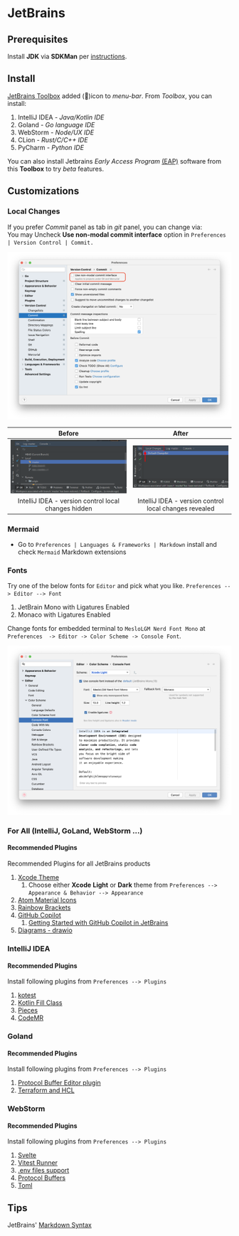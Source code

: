 # JetBrains

## Prerequisites

Install **JDK** via **SDKMan** per [instructions](../platforms/java/java.md).

## Install

[JetBrains Toolbox](https://www.jetbrains.com/toolbox-app/) added (🧊)icon to _menu-bar_. From _Toolbox_, you can
install:

1. IntelliJ IDEA - _Java/Kotlin IDE_
2. Goland - _Go language IDE_
3. WebStorm - _Node/UX IDE_
4. CLion - _Rust/C/C++ IDE_
5. PyCharm - _Python IDE_

You can also install Jetbrains _Early Access Program_ [(EAP)](https://www.jetbrains.com/resources/eap/) software from this **Toolbox** to try _beta_ features.

## Customizations

### Local Changes

If you prefer _Commit_ panel as tab in _git_ panel, you can change via:<br/>
You may Uncheck **Use non-modal commit interface** option in `Preferences | Version Control | Commit.`

![jetbrains-preferences-commit](../images/jetbrains-preferences-commit.png)

|                                          Before                                           |                                          After                                          |
|:-----------------------------------------------------------------------------------------:|:---------------------------------------------------------------------------------------:|
| ![jetbrains-preferences-commit-before](../images/jetbrains-preferences-commit-before.png) | ![jetbrains-preferences-commit-after](../images/jetbrains-preferences-commit-after.png) |   
|                   IntelliJ IDEA - version control local changes hidden                    |                 IntelliJ IDEA - version control local changes revealed                  |

### Mermaid 

- Go to `Preferences | Languages & Frameworks | Markdown` install and check `Mermaid` Markdown extensions

### Fonts
Try one of the below fonts for `Editor` and pick what you like. `Preferences --> Editor --> Font`

1. JetBrain Mono with Ligatures Enabled
2. Monaco with Ligatures Enabled

Change fonts for embedded terminal to `MesloLGM Nerd Font Mono` at `Preferences  -> Editor -> Color Scheme -> Console Font`.

![jetbrains-preferences-console-font](../images/jetbrains-preferences-console-font.png)


### For All (IntelliJ, GoLand, WebStorm ...)

#### Recommended Plugins

Recommended Plugins for all JetBrains products

1. [Xcode Theme](https://plugins.jetbrains.com/plugin/15727-xcode-theme)
    1. Choose either **Xcode** **Light** or **Dark** theme from `Preferences --> Appearance & Behavior --> Appearance`
2. [Atom Material Icons](https://plugins.jetbrains.com/plugin/10044-atom-material-icons)
3. [Rainbow Brackets](https://plugins.jetbrains.com/plugin/10080-rainbow-brackets)
4. [GitHub Copilot](https://plugins.jetbrains.com/plugin/17718-github-copilot)
    1. [Getting Started with GitHub Copilot in JetBrains](https://github.com/github/copilot-docs/blob/main/docs/jetbrains/gettingstarted.md#getting-started-with-github-copilot-in-jetbrains)
5. [Diagrams - drawio](https://plugins.jetbrains.com/plugin/15635-diagrams-net-integration)

### IntelliJ IDEA

#### Recommended Plugins

Install following plugins from `Preferences --> Plugins`

1. [kotest](https://plugins.jetbrains.com/plugin/14080-kotest)
2. [Kotlin Fill Class](https://plugins.jetbrains.com/plugin/10942-kotlin-fill-class)
3. [Pieces](https://plugins.jetbrains.com/plugin/17328-pieces)
4. [CodeMR](https://plugins.jetbrains.com/plugin/10811-codemr)

### Goland

#### Recommended Plugins

Install following plugins from `Preferences --> Plugins`

1. [Protocol Buffer Editor plugin](https://plugins.jetbrains.com/plugin/14004-protocol-buffers/)
2. [Terraform and HCL](https://plugins.jetbrains.com/plugin/7808-terraform-and-hcl/)

### WebStorm

#### Recommended Plugins

Install following plugins from `Preferences --> Plugins`

1. [Svelte](https://plugins.jetbrains.com/plugin/12375-svelte)
2. [Vitest Runner](https://plugins.jetbrains.com/plugin/19220-vitest-runner)
3. [.env files support](https://plugins.jetbrains.com/plugin/9525--env-files-support)
4. [Protocol Buffers](https://plugins.jetbrains.com/plugin/14004-protocol-buffers)
5. [Toml](https://plugins.jetbrains.com/plugin/8195-toml)

## Tips

JetBrains' [Markdown Syntax](https://www.jetbrains.com/help/hub/Markdown-Syntax.html#quick-notes-markdown-links)